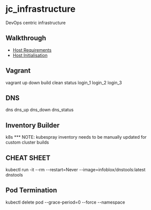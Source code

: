 # jc_infrastructure
DevOps centric infrastructure

## Walkthrough
* [Host Requirements](./docs/REQUIREMENTS.md)
* [Host Initialisation](./docs/INITIALISATION.md)

## Vagrant
vagrant
up
down
build
clean
status
login_1
login_2
login_3

## DNS
dns
dns_up
dns_down
dns_status

## Inventory Builder
k8s
*** NOTE: kubespray inventory needs to be manually updated for custom cluster builds

## CHEAT SHEET
kubectl run -it --rm --restart=Never --image=infoblox/dnstools:latest dnstools

## Pod Termination
kubectl delete pod <PODNAME> --grace-period=0 --force --namespace <NAMESPACE>